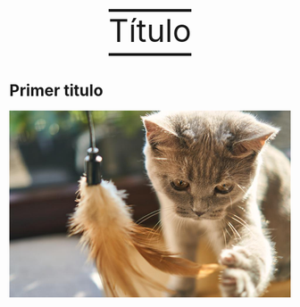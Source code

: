 <p style="text-decoration-line: underline overline; text-align:center; font-size: 4em; text-underline-offset: 20px"> Título</p>

# Primer titulo

![imagen](../static/im1.jpg)


